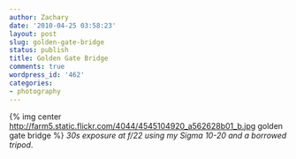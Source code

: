 ```yaml
---
author: Zachary
date: '2010-04-25 03:58:23'
layout: post
slug: golden-gate-bridge
status: publish
title: Golden Gate Bridge
comments: true
wordpress_id: '462'
categories:
- photography
---
```


{% img center http://farm5.static.flickr.com/4044/4545104920_a562628b01_b.jpg golden gate bridge %}
_30s exposure at f/22 using my Sigma 10-20 and a borrowed tripod_.

